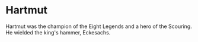 # Hartmut

Hartmut was the champion of the Eight Legends and a hero of the Scouring.
He wielded the king's hammer, Eckesachs.
